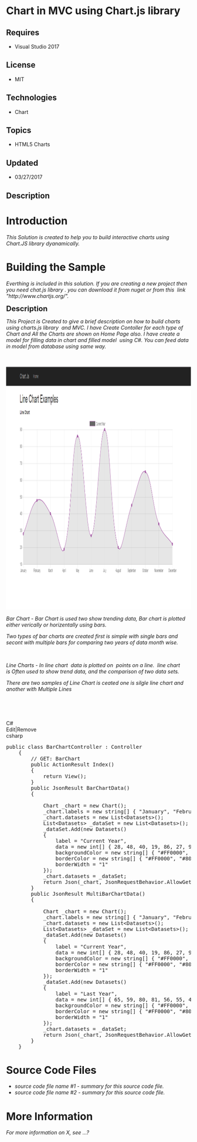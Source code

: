 # Chart in MVC using Chart.js library
## Requires
- Visual Studio 2017
## License
- MIT
## Technologies
- Chart
## Topics
- HTML5 Charts
## Updated
- 03/27/2017
## Description

<h1>Introduction</h1>
<p><em>This Solution is created to help you to build interactive charts using Chart.JS library dyanamically.</em></p>
<h1><span>Building the Sample</span></h1>
<p><em>Everthing is included in this solution. If you are creating a new project then you need chat.js library . you can download it from nuget or from this &nbsp;link &quot;http://www.chartjs.org/&quot;.</em></p>
<p><span style="font-size:20px; font-weight:bold">Description</span></p>
<p><em>This Project is Created to give a brief description on how to build charts using charts.js library &nbsp;and MVC. I have Create Contoller for each type of Chart and All the Charts are shown on Home Page also. I have create a model for filling data in
 chart and filled model &nbsp;using C#. You can feed data in model from database using same way.</em></p>
<p>&nbsp;</p>
<p><img id="171495" src="171495-line%20chart.png" alt="" width="1343" height="662"></p>
<p><em>Bar Chart - Bar Chart is used two show trending data, Bar chart is plotted either verically or horizentally using bars.</em></p>
<p><em>Two types of bar charts are created first is simple with single bars and secont with multiple bars for comparing two years of data month wise.</em></p>
<p>&nbsp;</p>
<p><em>Line Charts - In&nbsp;<span>line chart &nbsp;data is plotted on &nbsp;points on a line.
<em>&nbsp;line chart is&nbsp;</em>Often used to show trend data, and the comparison of two data sets.</span></em></p>
<p><em>There are two samples of Line Chart is ceated one is silgle line chart and another with Multiple Lines</em></p>
<p><em><br>
</em></p>
<p>&nbsp;</p>
<div class="scriptcode">
<div class="pluginEditHolder" pluginCommand="mceScriptCode">
<div class="title"><span>C#</span></div>
<div class="pluginLinkHolder"><span class="pluginEditHolderLink">Edit</span>|<span class="pluginRemoveHolderLink">Remove</span></div>
<span class="hidden">csharp</span>

<div class="preview">
<pre class="csharp"><span class="cs__keyword">public</span>&nbsp;<span class="cs__keyword">class</span>&nbsp;BarChartController&nbsp;:&nbsp;Controller&nbsp;
&nbsp;&nbsp;&nbsp;&nbsp;{&nbsp;
&nbsp;&nbsp;&nbsp;&nbsp;&nbsp;&nbsp;&nbsp;&nbsp;<span class="cs__com">//&nbsp;GET:&nbsp;BarChart</span>&nbsp;
&nbsp;&nbsp;&nbsp;&nbsp;&nbsp;&nbsp;&nbsp;&nbsp;<span class="cs__keyword">public</span>&nbsp;ActionResult&nbsp;Index()&nbsp;
&nbsp;&nbsp;&nbsp;&nbsp;&nbsp;&nbsp;&nbsp;&nbsp;{&nbsp;
&nbsp;&nbsp;&nbsp;&nbsp;&nbsp;&nbsp;&nbsp;&nbsp;&nbsp;&nbsp;&nbsp;&nbsp;<span class="cs__keyword">return</span>&nbsp;View();&nbsp;
&nbsp;&nbsp;&nbsp;&nbsp;&nbsp;&nbsp;&nbsp;&nbsp;}&nbsp;
&nbsp;&nbsp;&nbsp;&nbsp;&nbsp;&nbsp;&nbsp;&nbsp;<span class="cs__keyword">public</span>&nbsp;JsonResult&nbsp;BarChartData()&nbsp;
&nbsp;&nbsp;&nbsp;&nbsp;&nbsp;&nbsp;&nbsp;&nbsp;{&nbsp;
&nbsp;
&nbsp;&nbsp;&nbsp;&nbsp;&nbsp;&nbsp;&nbsp;&nbsp;&nbsp;&nbsp;&nbsp;&nbsp;Chart&nbsp;_chart&nbsp;=&nbsp;<span class="cs__keyword">new</span>&nbsp;Chart();&nbsp;
&nbsp;&nbsp;&nbsp;&nbsp;&nbsp;&nbsp;&nbsp;&nbsp;&nbsp;&nbsp;&nbsp;&nbsp;_chart.labels&nbsp;=&nbsp;<span class="cs__keyword">new</span>&nbsp;<span class="cs__keyword">string</span>[]&nbsp;{&nbsp;<span class="cs__string">&quot;January&quot;</span>,&nbsp;<span class="cs__string">&quot;February&quot;</span>,&nbsp;<span class="cs__string">&quot;March&quot;</span>,&nbsp;<span class="cs__string">&quot;April&quot;</span>,&nbsp;<span class="cs__string">&quot;May&quot;</span>,&nbsp;<span class="cs__string">&quot;June&quot;</span>,&nbsp;<span class="cs__string">&quot;July&quot;</span>,&nbsp;<span class="cs__string">&quot;August&quot;</span>,&nbsp;<span class="cs__string">&quot;September&quot;</span>,&nbsp;<span class="cs__string">&quot;October&quot;</span>,&nbsp;<span class="cs__string">&quot;Novemeber&quot;</span>,&nbsp;<span class="cs__string">&quot;December&quot;</span>&nbsp;};&nbsp;
&nbsp;&nbsp;&nbsp;&nbsp;&nbsp;&nbsp;&nbsp;&nbsp;&nbsp;&nbsp;&nbsp;&nbsp;_chart.datasets&nbsp;=&nbsp;<span class="cs__keyword">new</span>&nbsp;List&lt;Datasets&gt;();&nbsp;
&nbsp;&nbsp;&nbsp;&nbsp;&nbsp;&nbsp;&nbsp;&nbsp;&nbsp;&nbsp;&nbsp;&nbsp;List&lt;Datasets&gt;&nbsp;_dataSet&nbsp;=&nbsp;<span class="cs__keyword">new</span>&nbsp;List&lt;Datasets&gt;();&nbsp;
&nbsp;&nbsp;&nbsp;&nbsp;&nbsp;&nbsp;&nbsp;&nbsp;&nbsp;&nbsp;&nbsp;&nbsp;_dataSet.Add(<span class="cs__keyword">new</span>&nbsp;Datasets()&nbsp;
&nbsp;&nbsp;&nbsp;&nbsp;&nbsp;&nbsp;&nbsp;&nbsp;&nbsp;&nbsp;&nbsp;&nbsp;{&nbsp;
&nbsp;&nbsp;&nbsp;&nbsp;&nbsp;&nbsp;&nbsp;&nbsp;&nbsp;&nbsp;&nbsp;&nbsp;&nbsp;&nbsp;&nbsp;&nbsp;label&nbsp;=&nbsp;<span class="cs__string">&quot;Current&nbsp;Year&quot;</span>,&nbsp;
&nbsp;&nbsp;&nbsp;&nbsp;&nbsp;&nbsp;&nbsp;&nbsp;&nbsp;&nbsp;&nbsp;&nbsp;&nbsp;&nbsp;&nbsp;&nbsp;data&nbsp;=&nbsp;<span class="cs__keyword">new</span>&nbsp;<span class="cs__keyword">int</span>[]&nbsp;{&nbsp;<span class="cs__number">28</span>,&nbsp;<span class="cs__number">48</span>,&nbsp;<span class="cs__number">40</span>,&nbsp;<span class="cs__number">19</span>,&nbsp;<span class="cs__number">86</span>,&nbsp;<span class="cs__number">27</span>,&nbsp;<span class="cs__number">90</span>,&nbsp;<span class="cs__number">20</span>,&nbsp;<span class="cs__number">45</span>,&nbsp;<span class="cs__number">65</span>,&nbsp;<span class="cs__number">34</span>,&nbsp;<span class="cs__number">22</span>&nbsp;},&nbsp;
&nbsp;&nbsp;&nbsp;&nbsp;&nbsp;&nbsp;&nbsp;&nbsp;&nbsp;&nbsp;&nbsp;&nbsp;&nbsp;&nbsp;&nbsp;&nbsp;backgroundColor&nbsp;=&nbsp;<span class="cs__keyword">new</span>&nbsp;<span class="cs__keyword">string</span>[]&nbsp;{&nbsp;<span class="cs__string">&quot;#FF0000&quot;</span>,&nbsp;<span class="cs__string">&quot;#800000&quot;</span>,&nbsp;<span class="cs__string">&quot;#808000&quot;</span>,&nbsp;<span class="cs__string">&quot;#008080&quot;</span>,&nbsp;<span class="cs__string">&quot;#800080&quot;</span>,&nbsp;<span class="cs__string">&quot;#0000FF&quot;</span>,&nbsp;<span class="cs__string">&quot;#000080&quot;</span>,&nbsp;<span class="cs__string">&quot;#999999&quot;</span>,&nbsp;<span class="cs__string">&quot;#E9967A&quot;</span>,&nbsp;<span class="cs__string">&quot;#CD5C5C&quot;</span>,&nbsp;<span class="cs__string">&quot;#1A5276&quot;</span>,&nbsp;<span class="cs__string">&quot;#27AE60&quot;</span>&nbsp;},&nbsp;
&nbsp;&nbsp;&nbsp;&nbsp;&nbsp;&nbsp;&nbsp;&nbsp;&nbsp;&nbsp;&nbsp;&nbsp;&nbsp;&nbsp;&nbsp;&nbsp;borderColor&nbsp;=&nbsp;<span class="cs__keyword">new</span>&nbsp;<span class="cs__keyword">string</span>[]&nbsp;{&nbsp;<span class="cs__string">&quot;#FF0000&quot;</span>,&nbsp;<span class="cs__string">&quot;#800000&quot;</span>,&nbsp;<span class="cs__string">&quot;#808000&quot;</span>,&nbsp;<span class="cs__string">&quot;#008080&quot;</span>,&nbsp;<span class="cs__string">&quot;#800080&quot;</span>,&nbsp;<span class="cs__string">&quot;#0000FF&quot;</span>,&nbsp;<span class="cs__string">&quot;#000080&quot;</span>,&nbsp;<span class="cs__string">&quot;#999999&quot;</span>,&nbsp;<span class="cs__string">&quot;#E9967A&quot;</span>,&nbsp;<span class="cs__string">&quot;#CD5C5C&quot;</span>,&nbsp;<span class="cs__string">&quot;#1A5276&quot;</span>,&nbsp;<span class="cs__string">&quot;#27AE60&quot;</span>&nbsp;},&nbsp;
&nbsp;&nbsp;&nbsp;&nbsp;&nbsp;&nbsp;&nbsp;&nbsp;&nbsp;&nbsp;&nbsp;&nbsp;&nbsp;&nbsp;&nbsp;&nbsp;borderWidth&nbsp;=&nbsp;<span class="cs__string">&quot;1&quot;</span>&nbsp;
&nbsp;&nbsp;&nbsp;&nbsp;&nbsp;&nbsp;&nbsp;&nbsp;&nbsp;&nbsp;&nbsp;&nbsp;});&nbsp;
&nbsp;&nbsp;&nbsp;&nbsp;&nbsp;&nbsp;&nbsp;&nbsp;&nbsp;&nbsp;&nbsp;&nbsp;_chart.datasets&nbsp;=&nbsp;_dataSet;&nbsp;
&nbsp;&nbsp;&nbsp;&nbsp;&nbsp;&nbsp;&nbsp;&nbsp;&nbsp;&nbsp;&nbsp;&nbsp;<span class="cs__keyword">return</span>&nbsp;Json(_chart,&nbsp;JsonRequestBehavior.AllowGet);&nbsp;
&nbsp;&nbsp;&nbsp;&nbsp;&nbsp;&nbsp;&nbsp;&nbsp;}&nbsp;
&nbsp;&nbsp;&nbsp;&nbsp;&nbsp;&nbsp;&nbsp;&nbsp;<span class="cs__keyword">public</span>&nbsp;JsonResult&nbsp;MultiBarChartData()&nbsp;
&nbsp;&nbsp;&nbsp;&nbsp;&nbsp;&nbsp;&nbsp;&nbsp;{&nbsp;
&nbsp;
&nbsp;&nbsp;&nbsp;&nbsp;&nbsp;&nbsp;&nbsp;&nbsp;&nbsp;&nbsp;&nbsp;&nbsp;Chart&nbsp;_chart&nbsp;=&nbsp;<span class="cs__keyword">new</span>&nbsp;Chart();&nbsp;
&nbsp;&nbsp;&nbsp;&nbsp;&nbsp;&nbsp;&nbsp;&nbsp;&nbsp;&nbsp;&nbsp;&nbsp;_chart.labels&nbsp;=&nbsp;<span class="cs__keyword">new</span>&nbsp;<span class="cs__keyword">string</span>[]&nbsp;{&nbsp;<span class="cs__string">&quot;January&quot;</span>,&nbsp;<span class="cs__string">&quot;February&quot;</span>,&nbsp;<span class="cs__string">&quot;March&quot;</span>,&nbsp;<span class="cs__string">&quot;April&quot;</span>,&nbsp;<span class="cs__string">&quot;May&quot;</span>,&nbsp;<span class="cs__string">&quot;June&quot;</span>,&nbsp;<span class="cs__string">&quot;July&quot;</span>,&nbsp;<span class="cs__string">&quot;August&quot;</span>,&nbsp;<span class="cs__string">&quot;September&quot;</span>,&nbsp;<span class="cs__string">&quot;October&quot;</span>,&nbsp;<span class="cs__string">&quot;Novemeber&quot;</span>,&nbsp;<span class="cs__string">&quot;December&quot;</span>&nbsp;};&nbsp;
&nbsp;&nbsp;&nbsp;&nbsp;&nbsp;&nbsp;&nbsp;&nbsp;&nbsp;&nbsp;&nbsp;&nbsp;_chart.datasets&nbsp;=&nbsp;<span class="cs__keyword">new</span>&nbsp;List&lt;Datasets&gt;();&nbsp;
&nbsp;&nbsp;&nbsp;&nbsp;&nbsp;&nbsp;&nbsp;&nbsp;&nbsp;&nbsp;&nbsp;&nbsp;List&lt;Datasets&gt;&nbsp;_dataSet&nbsp;=&nbsp;<span class="cs__keyword">new</span>&nbsp;List&lt;Datasets&gt;();&nbsp;
&nbsp;&nbsp;&nbsp;&nbsp;&nbsp;&nbsp;&nbsp;&nbsp;&nbsp;&nbsp;&nbsp;&nbsp;_dataSet.Add(<span class="cs__keyword">new</span>&nbsp;Datasets()&nbsp;
&nbsp;&nbsp;&nbsp;&nbsp;&nbsp;&nbsp;&nbsp;&nbsp;&nbsp;&nbsp;&nbsp;&nbsp;{&nbsp;
&nbsp;&nbsp;&nbsp;&nbsp;&nbsp;&nbsp;&nbsp;&nbsp;&nbsp;&nbsp;&nbsp;&nbsp;&nbsp;&nbsp;&nbsp;&nbsp;label&nbsp;=&nbsp;<span class="cs__string">&quot;Current&nbsp;Year&quot;</span>,&nbsp;
&nbsp;&nbsp;&nbsp;&nbsp;&nbsp;&nbsp;&nbsp;&nbsp;&nbsp;&nbsp;&nbsp;&nbsp;&nbsp;&nbsp;&nbsp;&nbsp;data&nbsp;=&nbsp;<span class="cs__keyword">new</span>&nbsp;<span class="cs__keyword">int</span>[]&nbsp;{&nbsp;<span class="cs__number">28</span>,&nbsp;<span class="cs__number">48</span>,&nbsp;<span class="cs__number">40</span>,&nbsp;<span class="cs__number">19</span>,&nbsp;<span class="cs__number">86</span>,&nbsp;<span class="cs__number">27</span>,&nbsp;<span class="cs__number">90</span>,&nbsp;<span class="cs__number">20</span>,&nbsp;<span class="cs__number">45</span>,&nbsp;<span class="cs__number">65</span>,&nbsp;<span class="cs__number">34</span>,&nbsp;<span class="cs__number">22</span>&nbsp;},&nbsp;
&nbsp;&nbsp;&nbsp;&nbsp;&nbsp;&nbsp;&nbsp;&nbsp;&nbsp;&nbsp;&nbsp;&nbsp;&nbsp;&nbsp;&nbsp;&nbsp;backgroundColor&nbsp;=&nbsp;<span class="cs__keyword">new</span>&nbsp;<span class="cs__keyword">string</span>[]&nbsp;{&nbsp;<span class="cs__string">&quot;#FF0000&quot;</span>,&nbsp;<span class="cs__string">&quot;#800000&quot;</span>,&nbsp;<span class="cs__string">&quot;#808000&quot;</span>,&nbsp;<span class="cs__string">&quot;#008080&quot;</span>,&nbsp;<span class="cs__string">&quot;#800080&quot;</span>,&nbsp;<span class="cs__string">&quot;#0000FF&quot;</span>,&nbsp;<span class="cs__string">&quot;#000080&quot;</span>,&nbsp;<span class="cs__string">&quot;#999999&quot;</span>,&nbsp;<span class="cs__string">&quot;#E9967A&quot;</span>,&nbsp;<span class="cs__string">&quot;#CD5C5C&quot;</span>,&nbsp;<span class="cs__string">&quot;#1A5276&quot;</span>,&nbsp;<span class="cs__string">&quot;#27AE60&quot;</span>&nbsp;},&nbsp;
&nbsp;&nbsp;&nbsp;&nbsp;&nbsp;&nbsp;&nbsp;&nbsp;&nbsp;&nbsp;&nbsp;&nbsp;&nbsp;&nbsp;&nbsp;&nbsp;borderColor&nbsp;=&nbsp;<span class="cs__keyword">new</span>&nbsp;<span class="cs__keyword">string</span>[]&nbsp;{&nbsp;<span class="cs__string">&quot;#FF0000&quot;</span>,&nbsp;<span class="cs__string">&quot;#800000&quot;</span>,&nbsp;<span class="cs__string">&quot;#808000&quot;</span>,&nbsp;<span class="cs__string">&quot;#008080&quot;</span>,&nbsp;<span class="cs__string">&quot;#800080&quot;</span>,&nbsp;<span class="cs__string">&quot;#0000FF&quot;</span>,&nbsp;<span class="cs__string">&quot;#000080&quot;</span>,&nbsp;<span class="cs__string">&quot;#999999&quot;</span>,&nbsp;<span class="cs__string">&quot;#E9967A&quot;</span>,&nbsp;<span class="cs__string">&quot;#CD5C5C&quot;</span>,&nbsp;<span class="cs__string">&quot;#1A5276&quot;</span>,&nbsp;<span class="cs__string">&quot;#27AE60&quot;</span>&nbsp;},&nbsp;
&nbsp;&nbsp;&nbsp;&nbsp;&nbsp;&nbsp;&nbsp;&nbsp;&nbsp;&nbsp;&nbsp;&nbsp;&nbsp;&nbsp;&nbsp;&nbsp;borderWidth&nbsp;=&nbsp;<span class="cs__string">&quot;1&quot;</span>&nbsp;
&nbsp;&nbsp;&nbsp;&nbsp;&nbsp;&nbsp;&nbsp;&nbsp;&nbsp;&nbsp;&nbsp;&nbsp;});&nbsp;
&nbsp;&nbsp;&nbsp;&nbsp;&nbsp;&nbsp;&nbsp;&nbsp;&nbsp;&nbsp;&nbsp;&nbsp;_dataSet.Add(<span class="cs__keyword">new</span>&nbsp;Datasets()&nbsp;
&nbsp;&nbsp;&nbsp;&nbsp;&nbsp;&nbsp;&nbsp;&nbsp;&nbsp;&nbsp;&nbsp;&nbsp;{&nbsp;
&nbsp;&nbsp;&nbsp;&nbsp;&nbsp;&nbsp;&nbsp;&nbsp;&nbsp;&nbsp;&nbsp;&nbsp;&nbsp;&nbsp;&nbsp;&nbsp;label&nbsp;=&nbsp;<span class="cs__string">&quot;Last&nbsp;Year&quot;</span>,&nbsp;
&nbsp;&nbsp;&nbsp;&nbsp;&nbsp;&nbsp;&nbsp;&nbsp;&nbsp;&nbsp;&nbsp;&nbsp;&nbsp;&nbsp;&nbsp;&nbsp;data&nbsp;=&nbsp;<span class="cs__keyword">new</span>&nbsp;<span class="cs__keyword">int</span>[]&nbsp;{&nbsp;<span class="cs__number">65</span>,&nbsp;<span class="cs__number">59</span>,&nbsp;<span class="cs__number">80</span>,&nbsp;<span class="cs__number">81</span>,&nbsp;<span class="cs__number">56</span>,&nbsp;<span class="cs__number">55</span>,&nbsp;<span class="cs__number">40</span>,&nbsp;<span class="cs__number">55</span>,&nbsp;<span class="cs__number">66</span>,&nbsp;<span class="cs__number">77</span>,&nbsp;<span class="cs__number">88</span>,&nbsp;<span class="cs__number">34</span>&nbsp;},&nbsp;
&nbsp;&nbsp;&nbsp;&nbsp;&nbsp;&nbsp;&nbsp;&nbsp;&nbsp;&nbsp;&nbsp;&nbsp;&nbsp;&nbsp;&nbsp;&nbsp;backgroundColor&nbsp;=&nbsp;<span class="cs__keyword">new</span>&nbsp;<span class="cs__keyword">string</span>[]&nbsp;{&nbsp;<span class="cs__string">&quot;#FF0000&quot;</span>,&nbsp;<span class="cs__string">&quot;#800000&quot;</span>,&nbsp;<span class="cs__string">&quot;#808000&quot;</span>,&nbsp;<span class="cs__string">&quot;#008080&quot;</span>,&nbsp;<span class="cs__string">&quot;#800080&quot;</span>,&nbsp;<span class="cs__string">&quot;#0000FF&quot;</span>,&nbsp;<span class="cs__string">&quot;#000080&quot;</span>,&nbsp;<span class="cs__string">&quot;#999999&quot;</span>,&nbsp;<span class="cs__string">&quot;#E9967A&quot;</span>,&nbsp;<span class="cs__string">&quot;#CD5C5C&quot;</span>,&nbsp;<span class="cs__string">&quot;#1A5276&quot;</span>,&nbsp;<span class="cs__string">&quot;#27AE60&quot;</span>&nbsp;},&nbsp;
&nbsp;&nbsp;&nbsp;&nbsp;&nbsp;&nbsp;&nbsp;&nbsp;&nbsp;&nbsp;&nbsp;&nbsp;&nbsp;&nbsp;&nbsp;&nbsp;borderColor&nbsp;=&nbsp;<span class="cs__keyword">new</span>&nbsp;<span class="cs__keyword">string</span>[]&nbsp;{&nbsp;<span class="cs__string">&quot;#FF0000&quot;</span>,&nbsp;<span class="cs__string">&quot;#800000&quot;</span>,&nbsp;<span class="cs__string">&quot;#808000&quot;</span>,&nbsp;<span class="cs__string">&quot;#008080&quot;</span>,&nbsp;<span class="cs__string">&quot;#800080&quot;</span>,&nbsp;<span class="cs__string">&quot;#0000FF&quot;</span>,&nbsp;<span class="cs__string">&quot;#000080&quot;</span>,&nbsp;<span class="cs__string">&quot;#999999&quot;</span>,&nbsp;<span class="cs__string">&quot;#E9967A&quot;</span>,&nbsp;<span class="cs__string">&quot;#CD5C5C&quot;</span>,&nbsp;<span class="cs__string">&quot;#1A5276&quot;</span>,&nbsp;<span class="cs__string">&quot;#27AE60&quot;</span>&nbsp;},&nbsp;
&nbsp;&nbsp;&nbsp;&nbsp;&nbsp;&nbsp;&nbsp;&nbsp;&nbsp;&nbsp;&nbsp;&nbsp;&nbsp;&nbsp;&nbsp;&nbsp;borderWidth&nbsp;=&nbsp;<span class="cs__string">&quot;1&quot;</span>&nbsp;
&nbsp;&nbsp;&nbsp;&nbsp;&nbsp;&nbsp;&nbsp;&nbsp;&nbsp;&nbsp;&nbsp;&nbsp;});&nbsp;
&nbsp;&nbsp;&nbsp;&nbsp;&nbsp;&nbsp;&nbsp;&nbsp;&nbsp;&nbsp;&nbsp;&nbsp;_chart.datasets&nbsp;=&nbsp;_dataSet;&nbsp;
&nbsp;&nbsp;&nbsp;&nbsp;&nbsp;&nbsp;&nbsp;&nbsp;&nbsp;&nbsp;&nbsp;&nbsp;<span class="cs__keyword">return</span>&nbsp;Json(_chart,&nbsp;JsonRequestBehavior.AllowGet);&nbsp;
&nbsp;&nbsp;&nbsp;&nbsp;&nbsp;&nbsp;&nbsp;&nbsp;}&nbsp;
&nbsp;&nbsp;&nbsp;&nbsp;}</pre>
</div>
</div>
</div>
<h1><span>Source Code Files</span></h1>
<ul>
<li><em>source code file name #1 - summary for this source code file.</em> </li><li><em><em>source code file name #2 - summary for this source code file.</em></em>
</li></ul>
<h1>More Information</h1>
<p><em>For more information on X, see ...?</em></p>
